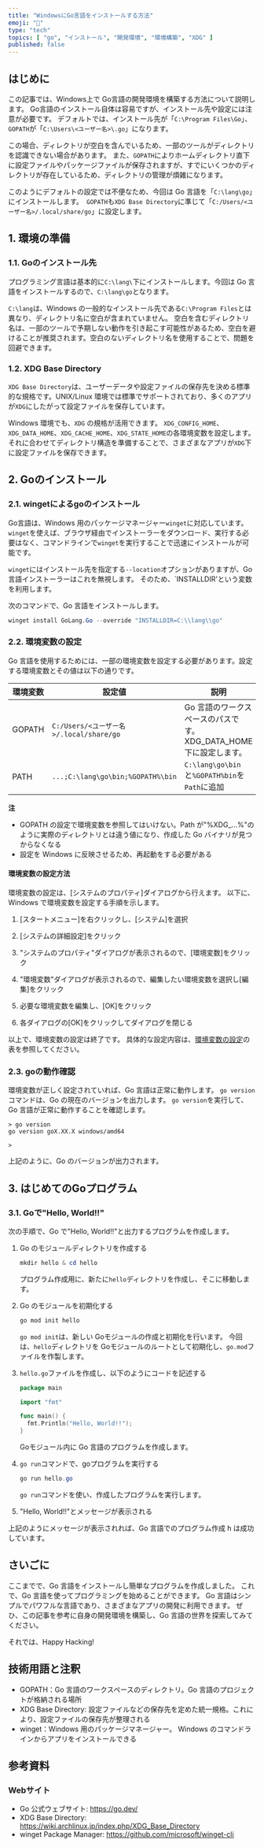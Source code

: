 ```yaml
---
title: "WindowsにGo言語をインストールする方法"
emoji: "👟"
type: "tech"
topics: [ "go", "インストール", "開発環境", "環境構築", "XDG" ]
published: false
---
```


## はじめに

この記事では、Windows上で Go言語の開発環境を構築する方法について説明します。
Go言語のインストール自体は容易ですが、インストール先や設定には注意が必要です。
デフォルトでは、インストール先が「`C:\Program Files\Go`」、`GOPATH`が「`C:\Users\<ユーザー名>\.go`」になります。

この場合、ディレクトリが空白を含んでいるため、一部のツールがディレクトリを認識できない場合があります。
また、`GOPATH`によりホームディレクトリ直下に設定ファイルやパッケージファイルが保存されますが、すでにいくつかのディレクトリが存在しているため、ディレクトリの管理が煩雑になります。

このようにデフォルトの設定では不便なため、今回は Go 言語を「`C:\lang\go`」にインストールします。`
GOPATH`も`XDG Base Directory`に準じて「`C:/Users/<ユーザー名>/.local/share/go`」に設定します。

## 1. 環境の準備

### 1.1. Goのインストール先

プログラミング言語は基本的に`C:\lang\`下にインストールします。今回は Go 言語をインストールするので、`C:\lang\go`となります。

`C:\lang`は、Windows の一般的なインストール先である`C:\Program Files`とは異なり、ディレクトリ名に空白が含まれていません。
空白を含むディレクトリ名は、一部のツールで予期しない動作を引き起こす可能性があるため、空白を避けることが推奨されます。空白のないディレクトリ名を使用することで、問題を回避できます。

### 1.2. XDG Base Directory

`XDG Base Directory`は、ユーザーデータや設定ファイルの保存先を決める標準的な規格です。UNIX/Linux 環境では標準でサポートされており、多くのアプリが`XDG`にしたがって設定ファイルを保存しています。

Windows 環境でも、`XDG` の規格が活用できます。
`XDG_CONFIG_HOME`、`XDG_DATA_HOME`、`XDG_CACHE_HOME`、`XDG_STATE_HOME`の各環境変数を設定します。
それに合わせてディレクトリ構造を準備することで、さまざまなアプリが`XDG`下に設定ファイルを保存できます。

## 2. Goのインストール

### 2.1. wingetによるgoのインストール

Go言語は、Windows 用のパッケージマネージャー`winget`に対応しています。
`winget`を使えば、ブラウザ経由でインストーラーをダウンロード、実行する必要はなく、コマンドラインで`winget`を実行することで迅速にインストールが可能です。

`winget`にはインストール先を指定する`--location`オプションがありますが、Go 言語インストーラーはこれを無視します。
そのため、`INSTALLDIR'という変数を利用します。

次のコマンドで、Go 言語をインストールします。

``` powershell
winget install GoLang.Go --override "INSTALLDIR=C:\\lang\\go"

```

### 2.2. 環境変数の設定

Go 言語を使用するためには、一部の環境変数を設定する必要があります。設定する環境変数とその値は以下の通りです。

| 環境変数 | 設定値 | 説明 |
| --- | --- | --- |
| GOPATH | `C:/Users/<ユーザー名>/.local/share/go` | Go 言語のワークスペースのパスです。 XDG_DATA_HOME 下に設定します。|
| PATH | `...;C:\lang\go\bin;%GOPATH%\bin` | `C:\lang\go\bin`と`%GOPATH%bin`を`Path`に追加 |

<!-- markdownlint-disable MD036 -->
**注**
<!-- markdownlint-enable MD036 -->
- GOPATH の設定で環境変数を参照してはいけない。Path が"%XDG_...%"のように実際のディレクトリとは違う値になり、作成した Go バイナリが見つからなくなる
- 設定を Windows に反映させるため、再起動をする必要がある

#### 環境変数の設定方法

環境変数の設定は、[システムのプロパティ]ダイアログから行えます。
以下に、Windows で環境変数を設定する手順を示します。

1. [スタートメニュー]を右クリックし、[システム]を選択

2. [システムの詳細設定]をクリック

3. "システムのプロパティ"ダイアログが表示されるので、[環境変数]をクリック

4. "環境変数"ダイアログが表示されるので、編集したい環境変数を選択し[編集]をクリック

5. 必要な環境変数を編集し、[OK]をクリック

6. 各ダイアログの[OK]をクリックしてダイアログを閉じる

以上で、環境変数の設定は終了です。
具体的な設定内容は、[環境変数の設定](#22-環境変数の設定)の表を参照してください。

### 2.3. goの動作確認

環境変数が正しく設定されていれば、Go 言語は正常に動作します。
`go version`コマンドは、Go の現在のバージョンを出力します。
`go version`を実行して、Go 言語が正常に動作することを確認します。

```  powershell: Terminal
> go version
go version goX.XX.X windows/amd64

>

```

上記のように、Go のバージョンが出力されます。

## 3. はじめてのGoプログラム

### 3.1. Goで"Hello, World!!"

次の手順で、Go で"Hello, World!!"と出力するプログラムを作成します。

1. Go のモジュールディレクトリを作成する

   ``` powershell
   mkdir hello & cd hello
   
   ```

   プログラム作成用に、新たに`hello`ディレクトリを作成し、そこに移動します。

2. Go のモジュールを初期化する

   ``` powershell
   go mod init hello

   ```

   `go mod init`は、新しい Goモジュールの作成と初期化を行います。
   今回は、`hello`ディレクトリを Goモジュールのルートとして初期化し、`go.mod`ファイルを作製します。

3. `hello.go`ファイルを作成し、以下のようにコードを記述する

   ``` go:hello.go
   package main
   
   import "fmt"
   
   func main() {
     fmt.Println("Hello, World!!");
   }
   ```

   Goモジュール内に Go 言語のプログラムを作成します。

4. `go run`コマンドで、goプログラムを実行する

   ``` powershell
   go run hello.go
   
   ```

   `go run`コマンドを使い、作成したプログラムを実行します。

5. "Hello, World!!"とメッセージが表示される

上記のようにメッセージが表示されれば、Go 言語でのプログラム作成 h は成功しています。

## さいごに

ここまでで、Go 言語をインストールし簡単なプログラムを作成しました。
これで、Go 言語を使ってプログラミングを始めることができます。
Go 言語はシンプルでパワフルな言語であり、さまざまなアプリの開発に利用できます。
ぜひ、この記事を参考に自身の開発環境を構築し、Go 言語の世界を探索してみてください。

それでは、Happy Hacking!

## 技術用語と注釈

- GOPATH：Go 言語のワークスペースのディレクトリ。Go 言語のプロジェクトが格納される場所
- XDG Base Directory: 設定ファイルなどの保存先を定めた統一規格。これにより、設定ファイルの保存先が整理される
- winget：Windows 用のパッケージマネージャー。 Windows のコマンドラインからアプリをインストールできる

## 参考資料

### Webサイト

- Go 公式ウェブサイト: <https://go.dev/>
- XDG Base Directory: <https://wiki.archlinux.jp/index.php/XDG_Base_Directory>
- winget Package Manager: <https://github.com/microsoft/winget-cli>
